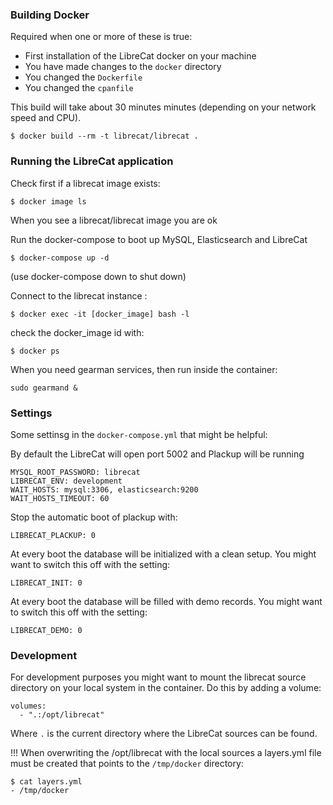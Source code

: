 ### Building Docker

Required when one or more of these is true:

  - First installation of the LibreCat docker on your machine
  - You have made changes to the `docker` directory
  - You changed the `Dockerfile`
  - You changed the `cpanfile`

This build will take about 30 minutes minutes (depending on your network
speed and CPU).

```
$ docker build --rm -t librecat/librecat .
```

### Running the LibreCat application

Check first if a librecat image exists:

```
$ docker image ls
```

When you see a librecat/librecat image you are ok

Run the docker-compose to boot up MySQL, Elasticsearch and LibreCat

```
$ docker-compose up -d
```

(use docker-compose down to shut down)

Connect to the librecat instance  :

```
$ docker exec -it [docker_image] bash -l
```

check the docker_image id with:

```
$ docker ps
```

When you need gearman services, then run inside the container:

```
sudo gearmand &
```

### Settings

Some settinsg in the `docker-compose.yml` that might be helpful:

By default the LibreCat will open port 5002 and Plackup will
be running

```
MYSQL_ROOT_PASSWORD: librecat
LIBRECAT_ENV: development
WAIT_HOSTS: mysql:3306, elasticsearch:9200
WAIT_HOSTS_TIMEOUT: 60
```

Stop the automatic boot of plackup with:

```
LIBRECAT_PLACKUP: 0
```

At every boot the database will be initialized with a clean setup. You might
want to switch this off with the setting:

```
LIBRECAT_INIT: 0
```

At every boot the database will be filled with demo records. You might want to
switch this off with the setting:

```
LIBRECAT_DEMO: 0
```

### Development

For development purposes you might want to mount the librecat source directory
on your local system in the container. Do this by adding a volume:

```
volumes:
  - ".:/opt/librecat"
```

Where `.` is the current directory where the LibreCat sources can be found.

!!! When overwriting the /opt/librecat with the local sources a layers.yml file
must be created that points to the `/tmp/docker` directory:

```
$ cat layers.yml
- /tmp/docker
```
